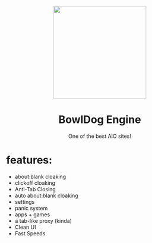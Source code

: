 <p align="center"><img src="https://raw.githubusercontent.com/bowldogames-dev/Bowldog-Engine/main/img/bowldog.png" height="250"></p>
<h1 align="center">BowlDog Engine</h1>
<p align="center">One of the best AIO sites!</p>

# features:
- about:blank cloaking
- clickoff cloaking
- Anti-Tab Closing
- auto about:blank cloaking
- settings
- panic system
- apps + games
- a tab-like proxy (kinda)
- Clean UI
- Fast Speeds
